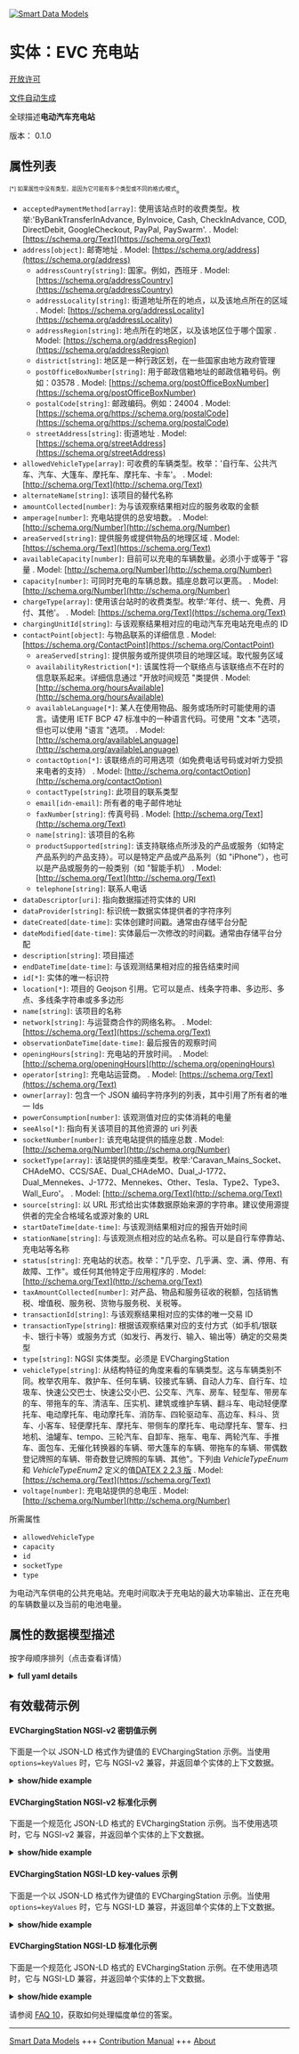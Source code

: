 <!-- 10-Header -->  
[![Smart Data Models](https://smartdatamodels.org/wp-content/uploads/2022/01/SmartDataModels_logo.png "Logo")](https://smartdatamodels.org)  
实体：EVC 充电站  
==========<!-- /10-Header -->  
<!-- 15-License -->  
[开放许可](https://github.com/smart-data-models//dataModel.Transportation/blob/master/EVChargingStation/LICENSE.md)  
[文件自动生成](https://docs.google.com/presentation/d/e/2PACX-1vTs-Ng5dIAwkg91oTTUdt8ua7woBXhPnwavZ0FxgR8BsAI_Ek3C5q97Nd94HS8KhP-r_quD4H0fgyt3/pub?start=false&loop=false&delayms=3000#slide=id.gb715ace035_0_60)  
<!-- /15-License -->  
<!-- 20-Description -->  
全球描述**电动汽车充电站**  
版本： 0.1.0  
<!-- /20-Description -->  
<!-- 30-PropertiesList -->  

## 属性列表  

<sup><sub>[*] 如果属性中没有类型，是因为它可能有多个类型或不同的格式/模式</sub></sup>。  
- `acceptedPaymentMethod[array]`: 使用该站点时的收费类型。枚举:'ByBankTransferInAdvance, ByInvoice, Cash, CheckInAdvance, COD, DirectDebit, GoogleCheckout, PayPal, PaySwarm'.  . Model: [https://schema.org/Text](https://schema.org/Text)- `address[object]`: 邮寄地址  . Model: [https://schema.org/address](https://schema.org/address)	- `addressCountry[string]`: 国家。例如，西班牙  . Model: [https://schema.org/addressCountry](https://schema.org/addressCountry)  
	- `addressLocality[string]`: 街道地址所在的地点，以及该地点所在的区域  . Model: [https://schema.org/addressLocality](https://schema.org/addressLocality)  
	- `addressRegion[string]`: 地点所在的地区，以及该地区位于哪个国家  . Model: [https://schema.org/addressRegion](https://schema.org/addressRegion)  
	- `district[string]`: 地区是一种行政区划，在一些国家由地方政府管理    
	- `postOfficeBoxNumber[string]`: 用于邮政信箱地址的邮政信箱号码。例如：03578  . Model: [https://schema.org/postOfficeBoxNumber](https://schema.org/postOfficeBoxNumber)  
	- `postalCode[string]`: 邮政编码。例如：24004  . Model: [https://schema.org/https://schema.org/postalCode](https://schema.org/https://schema.org/postalCode)  
	- `streetAddress[string]`: 街道地址  . Model: [https://schema.org/streetAddress](https://schema.org/streetAddress)  
- `allowedVehicleType[array]`: 可收费的车辆类型。枚举：'自行车、公共汽车、汽车、大篷车、摩托车、摩托车、卡车'。  . Model: [http://schema.org/Text](http://schema.org/Text)- `alternateName[string]`: 该项目的替代名称  - `amountCollected[number]`: 为与该观察结果相对应的服务收取的金额  - `amperage[number]`: 充电站提供的总安培数。  . Model: [http://schema.org/Number](http://schema.org/Number)- `areaServed[string]`: 提供服务或提供物品的地理区域  . Model: [https://schema.org/Text](https://schema.org/Text)- `availableCapacity[number]`: 目前可以充电的车辆数量。必须小于或等于 "容量  . Model: [http://schema.org/Number](http://schema.org/Number)- `capacity[number]`: 可同时充电的车辆总数。插座总数可以更高。  . Model: [http://schema.org/Number](http://schema.org/Number)- `chargeType[array]`: 使用该台站时的收费类型。枚举:'年付、统一、免费、月付、其他'。  . Model: [https://schema.org/Text](https://schema.org/Text)- `chargingUnitId[string]`: 与该观察结果相对应的电动汽车充电站充电点的 ID  - `contactPoint[object]`: 与物品联系的详细信息  . Model: [https://schema.org/ContactPoint](https://schema.org/ContactPoint)	- `areaServed[string]`: 提供服务或所提供项目的地理区域。取代服务区域    
	- `availabilityRestriction[*]`: 该属性将一个联络点与该联络点不在时的信息联系起来。详细信息通过 "开放时间规范 "类提供  . Model: [http://schema.org/hoursAvailable](http://schema.org/hoursAvailable)  
	- `availableLanguage[*]`: 某人在使用物品、服务或场所时可能使用的语言。请使用 IETF BCP 47 标准中的一种语言代码。可使用 "文本 "选项，但也可以使用 "语言 "选项。  . Model: [http://schema.org/availableLanguage](http://schema.org/availableLanguage)  
	- `contactOption[*]`: 该联络点的可用选项（如免费电话号码或对听力受损来电者的支持）  . Model: [http://schema.org/contactOption](http://schema.org/contactOption)  
	- `contactType[string]`: 此项目的联系类型    
	- `email[idn-email]`: 所有者的电子邮件地址    
	- `faxNumber[string]`: 传真号码  . Model: [http://schema.org/Text](http://schema.org/Text)  
	- `name[string]`: 该项目的名称    
	- `productSupported[string]`: 该支持联络点所涉及的产品或服务（如特定产品系列的产品支持）。可以是特定产品或产品系列（如 "iPhone"），也可以是产品或服务的一般类别（如 "智能手机）  . Model: [http://schema.org/Text](http://schema.org/Text)  
	- `telephone[string]`: 联系人电话    
- `dataDescriptor[uri]`: 指向数据描述符实体的 URI  - `dataProvider[string]`: 标识统一数据实体提供者的字符序列  - `dateCreated[date-time]`: 实体创建时间戳。通常由存储平台分配  - `dateModified[date-time]`: 实体最后一次修改的时间戳。通常由存储平台分配  - `description[string]`: 项目描述  - `endDateTime[date-time]`: 与该观测结果相对应的报告结束时间  - `id[*]`: 实体的唯一标识符  - `location[*]`: 项目的 Geojson 引用。它可以是点、线条字符串、多边形、多点、多线条字符串或多多边形  - `name[string]`: 该项目的名称  - `network[string]`: 与运营商合作的网络名称。  . Model: [https://schema.org/Text](https://schema.org/Text)- `observationDateTime[date-time]`: 最后报告的观察时间  - `openingHours[string]`: 充电站的开放时间。  . Model: [http://schema.org/openingHours](http://schema.org/openingHours)- `operator[string]`: 充电站运营商。  . Model: [https://schema.org/Text](https://schema.org/Text)- `owner[array]`: 包含一个 JSON 编码字符序列的列表，其中引用了所有者的唯一 Ids  - `powerConsumption[number]`: 该观测值对应的实体消耗的电量  - `seeAlso[*]`: 指向有关该项目的其他资源的 uri 列表  - `socketNumber[number]`: 该充电站提供的插座总数  . Model: [http://schema.org/Number](http://schema.org/Number)- `socketType[array]`: 该站提供的插座类型。枚举:'Caravan_Mains_Socket、CHAdeMO、CCS/SAE、Dual_CHAdeMO、Dual_J-1772、Dual_Mennekes、J-1772、Mennekes、Other、Tesla、Type2、Type3、Wall_Euro'。  . Model: [http://schema.org/Text](http://schema.org/Text)- `source[string]`: 以 URL 形式给出实体数据原始来源的字符串。建议使用源提供者的完全合格域名或源对象的 URL  - `startDateTime[date-time]`: 与该观测结果相对应的报告开始时间  - `stationName[string]`: 与该观测点相对应的站点名称。可以是自行车停靠站、充电站等名称  - `status[string]`: 充电站的状态。枚举："几乎空、几乎满、空、满、停用、有故障、工作"。或任何其他特定于应用程序的  . Model: [http://schema.org/Text](http://schema.org/Text)- `taxAmountCollected[number]`: 对产品、物品和服务征收的税额，包括销售税、增值税、服务税、货物与服务税、关税等。  - `transactionId[string]`: 与该观察结果相对应的实体的唯一交易 ID  - `transactionType[string]`: 根据该观察结果对应的支付方式（如手机/银联卡、银行卡等）或服务方式（如发行、再发行、输入、输出等）确定的交易类型  - `type[string]`: NGSI 实体类型。必须是 EVChargingStation  - `vehicleType[string]`: 从结构特征的角度来看的车辆类型。这与车辆类别不同。枚举农用车、救护车、任何车辆、铰接式车辆、自动人力车、自行车、垃圾车、快速公交巴士、快速公交小巴、公交车、汽车、房车、轻型车、带房车的车、带拖车的车、清洁车、压实机、建筑或维护车辆、翻斗车、电动轻便摩托车、电动摩托车、电动摩托车、消防车、四轮驱动车、高边车、料斗、货车、小客车、轻便摩托车、摩托车、带侧车的摩托车、电动摩托车、警车、扫地机、油罐车、tempo、三轮汽车、自卸车、拖车、电车、两轮汽车、手推车、面包车、无催化转换器的车辆、带大篷车的车辆、带拖车的车辆、带偶数登记牌照的车辆、带奇数登记牌照的车辆、其他"。下列由 _VehicleTypeEnum_ 和 _VehicleTypeEnum2_ 定义的值[DATEX 2 2.3 版](http://d2docs.ndwcloud.nu/_static/umlmodel/v2.3/index.htm)  . Model: [https://schema.org/Text](https://schema.org/Text)- `voltage[number]`: 充电站提供的总电压  . Model: [http://schema.org/Number](http://schema.org/Number)<!-- /30-PropertiesList -->  
<!-- 35-RequiredProperties -->  
所需属性  
- `allowedVehicleType`  - `capacity`  - `id`  - `socketType`  - `type`  <!-- /35-RequiredProperties -->  
<!-- 40-RequiredProperties -->  
为电动汽车供电的公共充电站。充电时间取决于充电站的最大功率输出、正在充电的车辆数量以及当前的电池电量。  
<!-- /40-RequiredProperties -->  
<!-- 50-DataModelHeader -->  
## 属性的数据模型描述  
按字母顺序排列（点击查看详情）  
<!-- /50-DataModelHeader -->  
<!-- 60-ModelYaml -->  
<details><summary><strong>full yaml details</strong></summary>    
```yaml  
EVChargingStation:    
  description: EV Charging Station    
  properties:    
    acceptedPaymentMethod:    
      description: 'Type(s) of charge when using this station. Enum:''ByBankTransferInAdvance, ByInvoice, Cash, CheckInAdvance, COD, DirectDebit, GoogleCheckout, PayPal, PaySwarm'''    
      items:    
        enum:    
          - ByBankTransferInAdvance    
          - ByInvoice    
          - Cash    
          - CheckInAdvance    
          - COD    
          - DirectDebit    
          - GoogleCheckout    
          - PayPal    
          - PaySwarm    
        type: string    
      minItems: 1    
      type: array    
      uniqueItems: true    
      x-ngsi:    
        model: https://schema.org/Text    
        type: Property    
    address:    
      description: The mailing address    
      properties:    
        addressCountry:    
          description: 'The country. For example, Spain'    
          type: string    
          x-ngsi:    
            model: https://schema.org/addressCountry    
            type: Property    
        addressLocality:    
          description: 'The locality in which the street address is, and which is in the region'    
          type: string    
          x-ngsi:    
            model: https://schema.org/addressLocality    
            type: Property    
        addressRegion:    
          description: 'The region in which the locality is, and which is in the country'    
          type: string    
          x-ngsi:    
            model: https://schema.org/addressRegion    
            type: Property    
        district:    
          description: 'A district is a type of administrative division that, in some countries, is managed by the local government'    
          type: string    
          x-ngsi:    
            type: Property    
        postOfficeBoxNumber:    
          description: 'The post office box number for PO box addresses. For example, 03578'    
          type: string    
          x-ngsi:    
            model: https://schema.org/postOfficeBoxNumber    
            type: Property    
        postalCode:    
          description: 'The postal code. For example, 24004'    
          type: string    
          x-ngsi:    
            model: https://schema.org/https://schema.org/postalCode    
            type: Property    
        streetAddress:    
          description: The street address    
          type: string    
          x-ngsi:    
            model: https://schema.org/streetAddress    
            type: Property    
        streetNr:    
          description: Number identifying a specific property on a public street    
          type: string    
          x-ngsi:    
            type: Property    
      type: object    
      x-ngsi:    
        model: https://schema.org/address    
        type: Property    
    allowedVehicleType:    
      description: 'Vehicle type(s) which can be charged. Enum:''bicycle, bus, car, caravan, motorcycle, motorscooter, truck'' '    
      items:    
        enum:    
          - bicycle    
          - bus    
          - car    
          - caravan    
          - motorcycle    
          - motorscooter    
          - truck    
        type: string    
      minItems: 1    
      type: array    
      uniqueItems: true    
      x-ngsi:    
        model: http://schema.org/Text    
        type: Property    
    alternateName:    
      description: An alternative name for this item    
      type: string    
      x-ngsi:    
        type: Property    
    amountCollected:    
      description: Amount collected towards the service corresponding to this observation    
      type: number    
      x-ngsi:    
        type: Property    
    amperage:    
      description: The total amperage offered by the charging station.    
      minimum: 0    
      type: number    
      x-ngsi:    
        model: http://schema.org/Number    
        type: Property    
        units: Ampers (A)    
    areaServed:    
      description: The geographic area where a service or offered item is provided    
      type: string    
      x-ngsi:    
        model: https://schema.org/Text    
        type: Property    
    availableCapacity:    
      description: The number of vehicles which currently can be charged. It must lower or equal than `capacity`    
      minimum: 0    
      type: number    
      x-ngsi:    
        model: http://schema.org/Number    
        type: Property    
    capacity:    
      description: 'The total number of vehicles which can be charged at the same time. The total number of sockets can be higher. '    
      minimum: 1    
      type: number    
      x-ngsi:    
        model: http://schema.org/Number    
        type: Property    
    chargeType:    
      description: 'Type(s) of charge when using this station. Enum:''annualPayment, flat, free, monthlyPayment, other'''    
      items:    
        enum:    
          - annualPayment    
          - flat    
          - free    
          - monthlyPayment    
          - other    
        type: string    
      minItems: 1    
      type: array    
      uniqueItems: true    
      x-ngsi:    
        model: https://schema.org/Text    
        type: Property    
    chargingUnitId:    
      description: The Id of the charging point in the EV charging station corresponding to this observation    
      type: string    
      x-ngsi:    
        type: Property    
    contactPoint:    
      description: The details to contact with the item    
      properties:    
        areaServed:    
          description: The geographic area where a service or offered item is provided. Supersedes serviceArea    
          type: string    
          x-ngsi:    
            type: Property    
        availabilityRestriction:    
          anyOf:    
            - description: Array of identifiers format of any NGSI entity    
              items:    
                maxLength: 256    
                minLength: 1    
                pattern: ^[\w\-\.\{\}\$\+\*\[\]`|~^@!,:\\]+$    
                type: string    
              type: array    
              x-ngsi:    
                type: Property    
            - description: Array of identifiers format of any NGSI entity    
              items:    
                format: uri    
                type: string    
              type: array    
              x-ngsi:    
                type: Property    
          description: This property links a contact point to information about when the contact point is not available. The details are provided using the Opening Hours Specification class    
          x-ngsi:    
            model: http://schema.org/hoursAvailable    
            type: Relationship    
        availableLanguage:    
          anyOf:    
            - anyOf:    
                - type: string    
                - items:    
                    type: string    
                  type: array    
          description: 'A language someone may use with or at the item, service or place. Please use one of the language codes from the IETF BCP 47 standard. It is implemented the Text option but it could be also Language'    
          x-ngsi:    
            model: http://schema.org/availableLanguage    
            type: Property    
        contactOption:    
          anyOf:    
            - type: string    
            - items:    
                type: string    
              type: array    
          description: An option available on this contact point (e.g. a toll-free number or support for hearing-impaired callers)    
          x-ngsi:    
            model: http://schema.org/contactOption    
            type: Property    
        contactType:    
          description: Contact type of this item    
          type: string    
          x-ngsi:    
            type: Property    
        email:    
          description: Email address of owner    
          format: idn-email    
          type: string    
          x-ngsi:    
            type: Property    
        faxNumber:    
          description: The fax number    
          type: string    
          x-ngsi:    
            model: http://schema.org/Text    
            type: Property    
        name:    
          description: The name of this item    
          type: string    
          x-ngsi:    
            type: Property    
        productSupported:    
          description: The product or service this support contact point is related to (such as product support for a particular product line). This can be a specific product or product line (e.g. 'iPhone') or a general category of products or services (e.g. 'smartphones')    
          type: string    
          x-ngsi:    
            model: http://schema.org/Text    
            type: Property    
        telephone:    
          description: Telephone of this contact    
          type: string    
          x-ngsi:    
            type: Property    
        url:    
          description: URL which provides a description or further information about this item    
          format: uri    
          type: string    
          x-ngsi:    
            type: Property    
      type: object    
      x-ngsi:    
        model: https://schema.org/ContactPoint    
        type: Property    
    dataDescriptor:    
      description: URI pointing to the data-descriptor entity    
      format: uri    
      type: string    
      x-ngsi:    
        type: Relationship    
    dataProvider:    
      description: A sequence of characters identifying the provider of the harmonised data entity    
      type: string    
      x-ngsi:    
        type: Property    
    dateCreated:    
      description: Entity creation timestamp. This will usually be allocated by the storage platform    
      format: date-time    
      type: string    
      x-ngsi:    
        type: Property    
    dateModified:    
      description: Timestamp of the last modification of the entity. This will usually be allocated by the storage platform    
      format: date-time    
      type: string    
      x-ngsi:    
        type: Property    
    description:    
      description: A description of this item    
      type: string    
      x-ngsi:    
        type: Property    
    endDateTime:    
      description: Reported end time corresponding to this observation    
      format: date-time    
      type: string    
      x-ngsi:    
        type: Property    
    id:    
      anyOf:    
        - description: Identifier format of any NGSI entity    
          maxLength: 256    
          minLength: 1    
          pattern: ^[\w\-\.\{\}\$\+\*\[\]`|~^@!,:\\]+$    
          type: string    
          x-ngsi:    
            type: Property    
        - description: Identifier format of any NGSI entity    
          format: uri    
          type: string    
          x-ngsi:    
            type: Property    
      description: Unique identifier of the entity    
      x-ngsi:    
        type: Property    
    location:    
      description: 'Geojson reference to the item. It can be Point, LineString, Polygon, MultiPoint, MultiLineString or MultiPolygon'    
      oneOf:    
        - description: Geojson reference to the item. Point    
          properties:    
            bbox:    
              items:    
                type: number    
              minItems: 4    
              type: array    
            coordinates:    
              items:    
                type: number    
              minItems: 2    
              type: array    
            type:    
              enum:    
                - Point    
              type: string    
          required:    
            - type    
            - coordinates    
          title: GeoJSON Point    
          type: object    
          x-ngsi:    
            type: GeoProperty    
        - description: Geojson reference to the item. LineString    
          properties:    
            bbox:    
              items:    
                type: number    
              minItems: 4    
              type: array    
            coordinates:    
              items:    
                items:    
                  type: number    
                minItems: 2    
                type: array    
              minItems: 2    
              type: array    
            type:    
              enum:    
                - LineString    
              type: string    
          required:    
            - type    
            - coordinates    
          title: GeoJSON LineString    
          type: object    
          x-ngsi:    
            type: GeoProperty    
        - description: Geojson reference to the item. Polygon    
          properties:    
            bbox:    
              items:    
                type: number    
              minItems: 4    
              type: array    
            coordinates:    
              items:    
                items:    
                  items:    
                    type: number    
                  minItems: 2    
                  type: array    
                minItems: 4    
                type: array    
              type: array    
            type:    
              enum:    
                - Polygon    
              type: string    
          required:    
            - type    
            - coordinates    
          title: GeoJSON Polygon    
          type: object    
          x-ngsi:    
            type: GeoProperty    
        - description: Geojson reference to the item. MultiPoint    
          properties:    
            bbox:    
              items:    
                type: number    
              minItems: 4    
              type: array    
            coordinates:    
              items:    
                items:    
                  type: number    
                minItems: 2    
                type: array    
              type: array    
            type:    
              enum:    
                - MultiPoint    
              type: string    
          required:    
            - type    
            - coordinates    
          title: GeoJSON MultiPoint    
          type: object    
          x-ngsi:    
            type: GeoProperty    
        - description: Geojson reference to the item. MultiLineString    
          properties:    
            bbox:    
              items:    
                type: number    
              minItems: 4    
              type: array    
            coordinates:    
              items:    
                items:    
                  items:    
                    type: number    
                  minItems: 2    
                  type: array    
                minItems: 2    
                type: array    
              type: array    
            type:    
              enum:    
                - MultiLineString    
              type: string    
          required:    
            - type    
            - coordinates    
          title: GeoJSON MultiLineString    
          type: object    
          x-ngsi:    
            type: GeoProperty    
        - description: Geojson reference to the item. MultiLineString    
          properties:    
            bbox:    
              items:    
                type: number    
              minItems: 4    
              type: array    
            coordinates:    
              items:    
                items:    
                  items:    
                    items:    
                      type: number    
                    minItems: 2    
                    type: array    
                  minItems: 4    
                  type: array    
                type: array    
              type: array    
            type:    
              enum:    
                - MultiPolygon    
              type: string    
          required:    
            - type    
            - coordinates    
          title: GeoJSON MultiPolygon    
          type: object    
          x-ngsi:    
            type: GeoProperty    
      x-ngsi:    
        type: GeoProperty    
    name:    
      description: The name of this item    
      type: string    
      x-ngsi:    
        type: Property    
    network:    
      description: 'The name of the Network, with that the operator cooperates. '    
      type: string    
      x-ngsi:    
        model: https://schema.org/Text    
        type: Property    
    observationDateTime:    
      description: Last reported time of observation    
      format: date-time    
      type: string    
      x-ngsi:    
        type: Property    
    openingHours:    
      description: 'Opening hours of the charging station. '    
      type: string    
      x-ngsi:    
        model: http://schema.org/openingHours    
        type: Property    
    operator:    
      description: 'Charging station''s operator. '    
      type: string    
      x-ngsi:    
        model: https://schema.org/Text    
        type: Property    
    owner:    
      description: A List containing a JSON encoded sequence of characters referencing the unique Ids of the owner(s)    
      items:    
        anyOf:    
          - description: Identifier format of any NGSI entity    
            maxLength: 256    
            minLength: 1    
            pattern: ^[\w\-\.\{\}\$\+\*\[\]`|~^@!,:\\]+$    
            type: string    
            x-ngsi:    
              type: Property    
          - description: Identifier format of any NGSI entity    
            format: uri    
            type: string    
            x-ngsi:    
              type: Property    
        description: Unique identifier of the entity    
        x-ngsi:    
          type: Property    
      type: array    
      x-ngsi:    
        type: Property    
    powerConsumption:    
      description: Power consumed by the entity corresponding to this observation    
      type: number    
      x-ngsi:    
        type: Property    
    seeAlso:    
      description: list of uri pointing to additional resources about the item    
      oneOf:    
        - items:    
            format: uri    
            type: string    
          minItems: 1    
          type: array    
        - format: uri    
          type: string    
      x-ngsi:    
        type: Property    
    socketNumber:    
      description: The total number of sockets offered by this charging station    
      minimum: 1    
      type: number    
      x-ngsi:    
        model: http://schema.org/Number    
        type: Property    
    socketType:    
      description: 'The type of sockets offered by this station. Enum:''Caravan_Mains_Socket, CHAdeMO, CCS/SAE, Dual_CHAdeMO, Dual_J-1772, Dual_Mennekes, J-1772, Mennekes, Other, Tesla, Type2, Type3, Wall_Euro'''    
      items:    
        enum:    
          - Caravan_Mains_Socket    
          - CHAdeMO    
          - CCS/SAE    
          - Dual_CHAdeMO    
          - Dual_J-1772    
          - Dual_Mennekes    
          - J-1772    
          - Mennekes    
          - Other    
          - Tesla    
          - Type2    
          - Type3    
          - Wall_Euro    
        type: string    
      minItems: 1    
      type: array    
      uniqueItems: true    
      x-ngsi:    
        model: http://schema.org/Text    
        type: Property    
    source:    
      description: 'A sequence of characters giving the original source of the entity data as a URL. Recommended to be the fully qualified domain name of the source provider, or the URL to the source object'    
      type: string    
      x-ngsi:    
        type: Property    
    startDateTime:    
      description: Reported start time corresponding to this observation    
      format: date-time    
      type: string    
      x-ngsi:    
        type: Property    
    stationName:    
      description: 'The name station corresponding to this observation. It can be the name of bike docking station, charging station, etc'    
      type: string    
      x-ngsi:    
        type: Property    
    status:    
      description: 'Status of the charging station. Enum:''almostEmpty, almostFull, empty, full, outOfService, withIncidence, working''. Or any other application-specific'    
      enum:    
        - almostEmpty    
        - almostFull    
        - empty    
        - full    
        - outOfService    
        - withIncidence    
        - working    
      type: string    
      x-ngsi:    
        model: http://schema.org/Text    
        type: Property    
    taxAmountCollected:    
      description: 'The amount of tax levied on the products, things and services which includes sales tax, value-added tax, service tax, Good and Service tax, customs duty, etc'    
      type: number    
      x-ngsi:    
        type: Property    
    transactionId:    
      description: Unique transaction Id of the entity corresponding to this observation    
      type: string    
      x-ngsi:    
        type: Property    
    transactionType:    
      description: 'Type of the transaction based on the mode of payment (For eg. mobile/UPI, card, etc) or mode of service (For eg. Issue, ReIssue, Entry, Exit etc.) corresponding to this observation'    
      type: string    
      x-ngsi:    
        type: Property    
    type:    
      description: NGSI Entity type. It has to be EVChargingStation    
      enum:    
        - EVChargingStation    
      type: string    
      x-ngsi:    
        type: Property    
    vehicleType:    
      description: 'Type of vehicle from the point of view of its structural characteristics. This is different than the vehicle category . Enum:''agriculturalVehicle, ambulance, anyVehicle, articulatedVehicle, autorickshaw, bicycle, binTrolley, BRT bus, BRT minibus, bus, car, caravan, carOrLightVehicle, carWithCaravan, carWithTrailer, cleaningTrolley, compactor, constructionOrMaintenanceVehicle, dumper, e-moped, e-scooter, e-motorcycle,fire tender, fourWheelDrive, highSidedVehicle, hopper, lorry, minibus, moped, motorcycle, motorcycleWithSideCar, motorscooter, police van, sweepingMachine, tanker, tempo, threeWheeledVehicle, tipper, trailer, tram, twoWheeledVehicle, trolley, van, vehicleWithoutCatalyticConverter, vehicleWithCaravan, vehicleWithTrailer, withEvenNumberedRegistrationPlates, withOddNumberedRegistrationPlates, other''. The following values defined by _VehicleTypeEnum_ and _VehicleTypeEnum2_, [DATEX 2 version 2.3](http://d2docs.ndwcloud.nu/_static/umlmodel/v2.3/index.htm)'    
      enum:    
        - agriculturalVehicle    
        - ambulance    
        - articulatedVehicle    
        - autorickshaw    
        - bicycle    
        - binTrolley    
        - BRT bus    
        - BRT minibus    
        - bus    
        - car    
        - caravan    
        - carOrLightVehicle    
        - carWithCaravan    
        - carWithTrailer    
        - cleaningTrolley    
        - compactor    
        - constructionOrMaintenanceVehicle    
        - dumper    
        - e-moped    
        - e-scooter    
        - e-motorcycle    
        - fire tender    
        - fourWheelDrive    
        - highSidedVehicle    
        - hopper    
        - lorry    
        - minibus    
        - moped    
        - motorcycle    
        - motorcycleWithSideCar    
        - motorscooter    
        - police van    
        - sweepingMachine    
        - tanker    
        - tempo    
        - threeWheeledVehicle    
        - tipper    
        - trailer    
        - tram    
        - twoWheeledVehicle    
        - trolley    
        - van    
      type: string    
      x-ngsi:    
        model: https://schema.org/Text    
        type: Property    
    voltage:    
      description: The total voltage offered by the charging station    
      minimum: 0    
      type: number    
      x-ngsi:    
        model: http://schema.org/Number    
        type: Property    
        units: Volts (V)    
  required:    
    - id    
    - type    
    - socketType    
    - capacity    
    - allowedVehicleType    
  type: object    
  x-derived-from: ""    
  x-disclaimer: 'Redistribution and use in source and binary forms, with or without modification, are permitted  provided that the license conditions are met. Copyleft (c) 2022 Contributors to Smart Data Models Program'    
  x-license-url: https://github.com/smart-data-models/dataModel.Transportation/blob/master/EVChargingStation/LICENSE.md    
  x-model-schema: https://smart-data-models.github.io/dataModel.Transportation/EVChargingStation/schema.json    
  x-model-tags: IUDX    
  x-version: 0.1.0    
```  
</details>    
<!-- /60-ModelYaml -->  
<!-- 70-MiddleNotes -->  
<!-- /70-MiddleNotes -->  
<!-- 80-Examples -->  
## 有效载荷示例  
#### EVChargingStation NGSI-v2 密钥值示例  
下面是一个以 JSON-LD 格式作为键值的 EVChargingStation 示例。当使用 `options=keyValues` 时，它与 NGSI-v2 兼容，并返回单个实体的上下文数据。  
<details><summary><strong>show/hide example</strong></summary>    
```json  
{  
  "id": "urn:ngsi-ld:EVChargingStation:ValladolI+D_Covaresa",  
  "type": "EVChargingStation",  
  "name": "Agencia de Innovación",  
  "location": {  
    "coordinates": [-4.747901, 41.618265],  
    "type": "Point"  
  },  
  "capacity": 2,  
  "socketType": ["Wall_Euro"],  
  "address": {  
    "streetAddress": "Paseo de Zorrilla, 191",  
    "addressLocality": "Valladolid",  
    "addressCountry": "España"  
  },  
  "contactPoint": {  
    "email": "vehiculoelectrico@ava.es"  
  },  
  "operator": "Iberdrola",  
  "allowedVehicleType": ["car"],  
  "chargeType": ["free"],  
  "source": "https://openchargemap.org/",  
   "powerConsumption": 10.0,  
  "chargingUnitId": "PZEV01-DeltaBharatAC001-SCTLGandhiPark001",  
  "transactionId": "84068784",  
  "transactionType": "RFID",  
  "stationName": "SmartCityTvmGandhiParkOne",  
  "amountCollected": 0.08,  
  "taxAmountCollected": 0.0,  
  "endDateTime": "2022-06-28T20:28:41+05:30",  
  "startDateTime": "2022-06-28T20:27:27+05:30",  
  "vehicleType": "e-motorcycle",  
  "observationDateTime": "2022-06-28T20:27:29+05:30"  
}  
```  
</details>  
#### EVChargingStation NGSI-v2 标准化示例  
下面是一个规范化 JSON-LD 格式的 EVChargingStation 示例。当不使用选项时，它与 NGSI-v2 兼容，并返回单个实体的上下文数据。  
<details><summary><strong>show/hide example</strong></summary>    
```json  
{  
  "id": "urn:ngsi-ld:EVChargingStation:ValladolI+D_Covaresa",  
  "type": "EVChargingStation",  
  "socketType": {  
    "type": "array",  
    "value": [  
      "Wall_Euro"  
    ]  
  },  
  "capacity": {  
    "type": "Number",  
    "value": 2  
  },  
  "name": {  
    "type": "Text",  
    "value": "Agencia de Innovaci\u00f3n"  
  },  
  "allowedVehicleType": {  
    "type": "array",  
    "value": [  
      "car"  
    ]  
  },  
  "source": {  
    "type": "Text",  
    "value": "https://openchargemap.org/"  
  },  
  "location": {  
    "type": "geo:json",  
    "value": {  
      "type": "Point",  
      "coordinates": [  
        -4.747901,  
        41.618265  
      ]  
    }  
  },  
  "chargeType": {  
    "type": "array",  
    "value": [  
      "free"  
    ]  
  },  
  "address": {  
    "type": "PostalAddress",  
    "value": {  
      "addressLocality": "Valladolid",  
      "addressCountry": "Espa\u00f1a",  
      "streetAddress": "Paseo de Zorrilla, 191"  
    }  
  },  
  "operator": {  
    "type": "Text",  
    "value": "Iberdrola"  
  },  
  "contactPoint": {  
    "type": "StructuredValue",  
    "value": {  
      "email": "vehiculoelectrico@ava.es"  
    }  
  },  
  "powerConsumption": {  
    "type": "number",  
    "value": 10.0  
  },  
  "chargingUnitId": {  
    "type": "string",  
    "value": "PZEV01-DeltaBharatAC001-SCTLGandhiPark001"  
  },  
  "transactionId": {  
    "type": "string",  
    "value": "84068784"  
  },  
  "transactionType": {  
    "type": "string",  
    "value": "RFID"  
  },  
  "stationName": {  
    "type": "string",  
    "value": "SmartCityTvmGandhiParkOne"  
  },  
  "amountCollected": {  
    "type": "number",  
    "value": 0.08  
  },  
  "taxAmountCollected": {  
    "type": "Number",  
    "value": 0.0  
  },  
  "endDateTime": {  
    "format": "date-time",  
    "type": "string",  
    "value": "2022-06-28T20:28:41+05:30"  
  },  
  "startDateTime": {  
    "format": "date-time",  
    "type": "string",  
    "value": "2022-06-28T20:27:27+05:30"  
  },  
  "vehicleType": {  
    "type": "string",  
    "value": "e-motorcycle"  
  },  
  "observationDateTime": {  
    "format": "date-time",  
    "type": "string",  
    "value": "2022-06-28T20:27:29+05:30"  
  }  
}  
```  
</details>  
#### EVChargingStation NGSI-LD key-values 示例  
下面是一个以 JSON-LD 格式作为键值的 EVChargingStation 示例。当使用 `options=keyValues` 时，它与 NGSI-LD 兼容，并返回单个实体的上下文数据。  
<details><summary><strong>show/hide example</strong></summary>    
```json  
{  
    "id": "urn:ngsi-ld:EVChargingStation:ValladolI+D_Covaresa",  
    "type": "EVChargingStation",  
    "name": "Agencia de Innovaci\u00f3n",  
    "location": {  
        "coordinates": [  
            -4.747901,  
            41.618265  
        ],  
        "type": "Point"  
    },  
    "capacity": 2,  
    "socketType": [  
        "Wall_Euro"  
    ],  
    "address": {  
        "streetAddress": "Paseo de Zorrilla, 191",  
        "addressLocality": "Valladolid",  
        "addressCountry": "Espa\u00f1a"  
    },  
    "contactPoint": {  
        "email": "vehiculoelectrico@ava.es"  
    },  
    "operator": "Iberdrola",  
    "allowedVehicleType": [  
        "car"  
    ],  
    "chargeType": [  
        "free"  
    ],  
    "source": "https://openchargemap.org/",  
    "powerConsumption": 10.0,  
    "chargingUnitId": "PZEV01-DeltaBharatAC001-SCTLGandhiPark001",  
    "transactionId": "84068784",  
    "transactionType": "RFID",  
    "stationName": "SmartCityTvmGandhiParkOne",  
    "amountCollected": 0.08,  
    "taxAmountCollected": 0.0,  
    "endDateTime": "2022-06-28T20:28:41+05:30",  
    "startDateTime": "2022-06-28T20:27:27+05:30",  
    "vehicleType": "e-motorcycle",  
    "observationDateTime": "2022-06-28T20:27:29+05:30",  
    "@context": [  
        "https://smart-data-models.github.io/dataModel.Transportation/context.jsonld",  
        "iudx:EVChargingStation"  
    ]  
}  
```  
</details>  
#### EVChargingStation NGSI-LD 标准化示例  
下面是一个规范化 JSON-LD 格式的 EVChargingStation 示例。在不使用选项时，它与 NGSI-LD 兼容，并返回单个实体的上下文数据。  
<details><summary><strong>show/hide example</strong></summary>    
```json  
{  
  "id": "urn:ngsi-ld:EVChargingStation:ValladolI+D_Covaresa",  
  "type": "EVChargingStation",  
  "address": {  
    "type": "Property",  
    "value": {  
      "addressCountry": "Espa\u00f1a",  
      "addressLocality": "Valladolid",  
      "streetAddress": "Paseo de Zorrilla, 191"  
    }  
  },  
  "allowedVehicleType": {  
    "type": "Property",  
    "value": [  
      "car"  
    ]  
  },  
  "capacity": {  
    "type": "Property",  
    "value": 2  
  },  
  "chargeType": {  
    "type": "Property",  
    "value": [  
      "free"  
    ]  
  },  
  "contactPoint": {  
    "type": "Property",  
    "value": {  
      "email": "vehiculoelectrico@ava.es"  
    }  
  },  
  "location": {  
    "type": "GeoProperty",  
    "value": {  
      "coordinates": [  
        -4.747901,  
        41.618265  
      ],  
      "type": "Point"  
    }  
  },  
  "name": {  
    "type": "Property",  
    "value": "Agencia de Innovaci\u00f3n"  
  },  
  "operator": {  
    "type": "Property",  
    "value": "Iberdrola"  
  },  
  "socketType": {  
    "type": "Property",  
    "value": [  
      "Wall_Euro"  
    ]  
  },  
  "source": {  
    "type": "Property",  
    "value": "https://openchargemap.org/"  
  },  
  "powerConsumption": {  
    "type": "Property",  
    "value": 10.0  
  },  
  "chargingUnitId": {  
    "type": "Property",  
    "value": "PZEV01-DeltaBharatAC001-SCTLGandhiPark001"  
  },  
  "transactionId": {  
    "type": "Property",  
    "value": "84068784"  
  },  
  "transactionType": {  
    "type": "Property",  
    "value": "RFID"  
  },  
  "stationName": {  
    "type": "Property",  
    "value": "SmartCityTvmGandhiParkOne"  
  },  
  "amountCollected": {  
    "type": "Property",  
    "value": 0.08  
  },  
  "taxAmountCollected": {  
    "type": "Property",  
    "value": 0.0  
  },  
  "endDateTime": {  
    "type": "Property",  
    "value": {  
      "@type": "DateTime",  
      "@value": "2022-06-28T20:28:41+05:30"  
    }  
  },  
  "startDateTime": {  
    "type": "Property",  
    "value": {  
      "@type": "DateTime",  
      "@value": "2022-06-28T20:27:27+05:30"  
    }  
  },  
  "vehicleType": {  
    "type": "Property",  
    "value": "e-motorcycle"  
  },  
  "observationDateTime": {  
    "type": "Property",  
    "value": {  
      "@type": "DateTime",  
      "@value": "2022-06-28T20:27:29+05:30"  
    }  
  },  
  "@context": [  
    "https://smart-data-models.github.io/dataModel.Transportation/context.jsonld"  
  ]  
}  
```  
</details><!-- /80-Examples -->  
<!-- 90-FooterNotes -->  
<!-- /90-FooterNotes -->  
<!-- 95-Units -->  
请参阅 [FAQ 10](https://smartdatamodels.org/index.php/faqs/)，获取如何处理幅度单位的答案。  
<!-- /95-Units -->  
<!-- 97-LastFooter -->  
---  
[Smart Data Models](https://smartdatamodels.org) +++ [Contribution Manual](https://bit.ly/contribution_manual) +++ [About](https://bit.ly/Introduction_SDM)<!-- /97-LastFooter -->  
